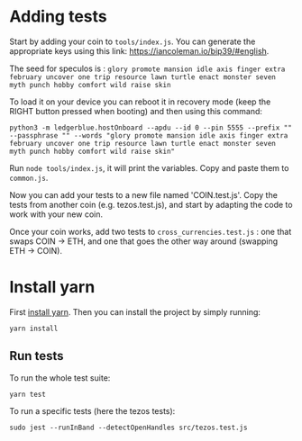# Adding tests

Start by adding your coin to `tools/index.js`.
You can generate the appropriate keys using this link: https://iancoleman.io/bip39/#english.

The seed for speculos is : `glory promote mansion idle axis finger extra february uncover one trip resource lawn turtle enact monster seven myth punch hobby comfort wild raise skin`

To load it on your device you can reboot it in recovery mode (keep the RIGHT button pressed when booting) and then using this command:
```
python3 -m ledgerblue.hostOnboard --apdu --id 0 --pin 5555 --prefix "" --passphrase "" --words "glory promote mansion idle axis finger extra february uncover one trip resource lawn turtle enact monster seven myth punch hobby comfort wild raise skin"
```

Run `node tools/index.js`, it will print the variables. Copy and paste them to `common.js`.

Now you can add your tests to a new file named 'COIN.test.js'. Copy the tests from another coin (e.g. tezos.test.js), and start by adapting the code to work with your new coin.

Once your coin works, add two tests to `cross_currencies.test.js` : one that swaps COIN -> ETH, and one that goes the other way around (swapping ETH -> COIN).

# Install yarn

First [install yarn](https://classic.yarnpkg.com/en/docs/install/#debian-stable).
Then you can install the project by simply running:
```
yarn install
```


## Run tests

To run the whole test suite:
```
yarn test
```

To run a specific tests (here the tezos tests): 
```
sudo jest --runInBand --detectOpenHandles src/tezos.test.js
```
